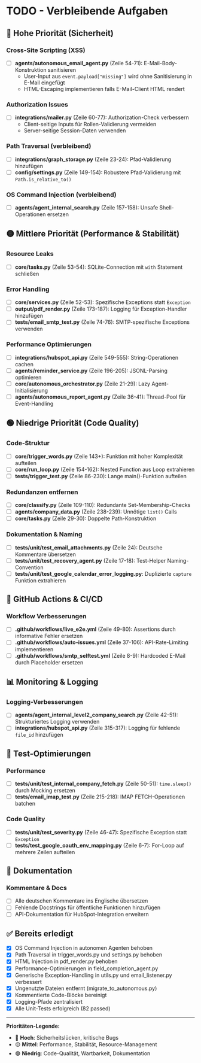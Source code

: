 # TODO - Verbleibende Aufgaben

## 🔴 Hohe Priorität (Sicherheit)

### Cross-Site Scripting (XSS)
- [ ] **agents/autonomous_email_agent.py** (Zeile 54-71): E-Mail-Body-Konstruktion sanitisieren
  - User-Input aus `event.payload["missing"]` wird ohne Sanitisierung in E-Mail eingefügt
  - HTML-Escaping implementieren falls E-Mail-Client HTML rendert

### Authorization Issues  
- [ ] **integrations/mailer.py** (Zeile 60-77): Authorization-Check verbessern
  - Client-seitige Inputs für Rollen-Validierung vermeiden
  - Server-seitige Session-Daten verwenden

### Path Traversal (verbleibend)
- [ ] **integrations/graph_storage.py** (Zeile 23-24): Pfad-Validierung hinzufügen
- [ ] **config/settings.py** (Zeile 149-154): Robustere Pfad-Validierung mit `Path.is_relative_to()`

### OS Command Injection (verbleibend)
- [ ] **agents/agent_internal_search.py** (Zeile 157-158): Unsafe Shell-Operationen ersetzen

## 🟡 Mittlere Priorität (Performance & Stabilität)

### Resource Leaks
- [ ] **core/tasks.py** (Zeile 53-54): SQLite-Connection mit `with` Statement schließen

### Error Handling
- [ ] **core/services.py** (Zeile 52-53): Spezifische Exceptions statt `Exception`
- [ ] **output/pdf_render.py** (Zeile 173-187): Logging für Exception-Handler hinzufügen
- [ ] **tests/email_smtp_test.py** (Zeile 74-76): SMTP-spezifische Exceptions verwenden

### Performance Optimierungen
- [ ] **integrations/hubspot_api.py** (Zeile 549-555): String-Operationen cachen
- [ ] **agents/reminder_service.py** (Zeile 196-205): JSONL-Parsing optimieren
- [ ] **core/autonomous_orchestrator.py** (Zeile 21-29): Lazy Agent-Initialisierung
- [ ] **agents/autonomous_report_agent.py** (Zeile 36-41): Thread-Pool für Event-Handling

## 🟢 Niedrige Priorität (Code Quality)

### Code-Struktur
- [ ] **core/trigger_words.py** (Zeile 143+): Funktion mit hoher Komplexität aufteilen
- [ ] **core/run_loop.py** (Zeile 154-162): Nested Function aus Loop extrahieren
- [ ] **tests/trigger_test.py** (Zeile 86-230): Lange main()-Funktion aufteilen

### Redundanzen entfernen
- [ ] **core/classify.py** (Zeile 109-110): Redundante Set-Membership-Checks
- [ ] **agents/company_data.py** (Zeile 238-239): Unnötige `list()` Calls
- [ ] **core/tasks.py** (Zeile 29-30): Doppelte Path-Konstruktion

### Dokumentation & Naming
- [ ] **tests/unit/test_email_attachments.py** (Zeile 24): Deutsche Kommentare übersetzen
- [ ] **tests/unit/test_recovery_agent.py** (Zeile 17-18): Test-Helper Naming-Convention
- [ ] **tests/unit/test_google_calendar_error_logging.py**: Duplizierte `capture` Funktion extrahieren

## 🔧 GitHub Actions & CI/CD

### Workflow Verbesserungen
- [ ] **.github/workflows/live_e2e.yml** (Zeile 49-80): Assertions durch informative Fehler ersetzen
- [ ] **.github/workflows/auto-issues.yml** (Zeile 37-106): API-Rate-Limiting implementieren
- [ ] **.github/workflows/smtp_selftest.yml** (Zeile 8-9): Hardcoded E-Mail durch Placeholder ersetzen

## 📊 Monitoring & Logging

### Logging-Verbesserungen
- [ ] **agents/agent_internal_level2_company_search.py** (Zeile 42-51): Strukturiertes Logging verwenden
- [ ] **integrations/hubspot_api.py** (Zeile 315-317): Logging für fehlende `file_id` hinzufügen

## 🧪 Test-Optimierungen

### Performance
- [ ] **tests/unit/test_internal_company_fetch.py** (Zeile 50-51): `time.sleep()` durch Mocking ersetzen
- [ ] **tests/email_imap_test.py** (Zeile 215-218): IMAP FETCH-Operationen batchen

### Code Quality
- [ ] **tests/unit/test_severity.py** (Zeile 46-47): Spezifische Exception statt `Exception`
- [ ] **tests/test_google_oauth_env_mapping.py** (Zeile 6-7): For-Loop auf mehrere Zeilen aufteilen

## 📝 Dokumentation

### Kommentare & Docs
- [ ] Alle deutschen Kommentare ins Englische übersetzen
- [ ] Fehlende Docstrings für öffentliche Funktionen hinzufügen
- [ ] API-Dokumentation für HubSpot-Integration erweitern

## ✅ Bereits erledigt

- [x] OS Command Injection in autonomen Agenten behoben
- [x] Path Traversal in trigger_words.py und settings.py behoben  
- [x] HTML Injection in pdf_render.py behoben
- [x] Performance-Optimierungen in field_completion_agent.py
- [x] Generische Exception-Handling in utils.py und email_listener.py verbessert
- [x] Ungenutzte Dateien entfernt (migrate_to_autonomous.py)
- [x] Kommentierte Code-Blöcke bereinigt
- [x] Logging-Pfade zentralisiert
- [x] Alle Unit-Tests erfolgreich (82 passed)

---

**Prioritäten-Legende:**
- 🔴 **Hoch**: Sicherheitslücken, kritische Bugs
- 🟡 **Mittel**: Performance, Stabilität, Resource-Management  
- 🟢 **Niedrig**: Code-Qualität, Wartbarkeit, Dokumentation